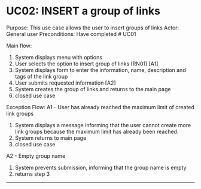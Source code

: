 # UC02: INSERT a group of links
Purpose: This use case allows the user to insert groups of links
Actor: General user
Preconditions: Have completed # UC01
  
Main flow:
1. System displays menu with options
2. User selects the option to insert group of links (RN01) [A1]
3. System displays form to enter the information, name, description and tags of the link group
4. User submits requested information [A2]
5. System creates the group of links and returns to the main page
6. closed use case
  
Exception Flow:
A1 - User has already reached the maximum limit of created link groups
1. System displays a message informing that the user cannot create more link groups because the maximum limit has already been reached.
2. System returns to main page
3. closed use case
  
A2 - Empty group name
1. System prevents submission, informing that the group name is empty
2. returns step 3
  
---------------------------------------------
